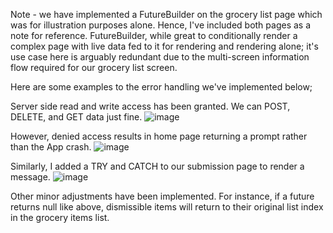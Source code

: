 Note - we have implemented a FutureBuilder on the grocery list page which was for illustration purposes alone. Hence, I've included both pages as a note for reference. FutureBuilder, while great to conditionally render a complex page with live data fed to it for rendering and rendering alone; it's use case here is arguably redundant due to the multi-screen information flow required for our grocery list screen.

Here are some examples to the error handling we've implemented below; 

Server side read and write access has been granted. We can POST, DELETE, and GET data just fine.
![image](https://github.com/user-attachments/assets/9f4974f6-eeac-4efa-9b87-dce3363ad36e)

However, denied access results in home page returning a prompt rather than the App crash.
![image](https://github.com/user-attachments/assets/9cd50e08-d0fa-46da-98fd-d3e0926e5f38)

Similarly, I added a TRY and CATCH to our submission page to render a message.
![image](https://github.com/user-attachments/assets/9bc4856e-b8b1-4ec1-aae7-f85eaa4d1aa4)

Other minor adjustments have been implemented. For instance, if a future returns null like above, dismissible items will return to their original list index in the grocery items list. 

